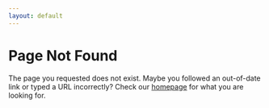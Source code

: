 ```yaml
---
layout: default
---
```


# Page Not Found

The page you requested does not exist. Maybe you followed an out-of-date link or typed a URL incorrectly? Check our [homepage](/) for what you are looking for.
